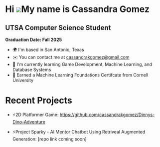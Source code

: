 Hi ![](https://user-images.githubusercontent.com/18350557/176309783-0785949b-9127-417c-8b55-ab5a4333674e.gif)My name is Cassandra Gomez
=======================================================================================================================================

UTSA Computer Science Student
-----------------------------

**Graduation Date: Fall 2025**

*   🌍  I'm based in San Antonio, Texas
*   ✉️  You can contact me at [cassandrakgomez@gmail.com](mailto:cassandrakgomez@gmail.com)
*   🧠  I'm currently learning Game Development, Machine Learning, and Database Systems
*   📜  Earned a Machine Learning Foundations Certifcate from Cornell University

  # Recent Projects
*  ⚡2D Platformer Game: https://github.com/cassandrakgomez/Dinnys-Dino-Adventure
  
*  ⚡Project Sparky - AI Mentor Chatbot Using Retriveal Augmented Generation: [repo link coming soon]
  


                    
               
